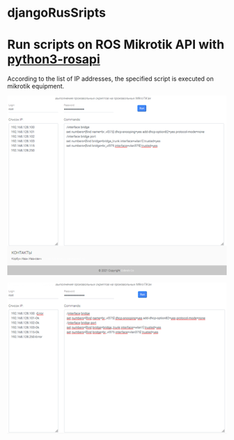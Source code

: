 # djangoRusSripts
# Run scripts on ROS Mikrotik API with [python3-rosapi](https://github.com/Cobra5778/python3-rosapi)

According to the list of IP addresses, the specified script is executed on mikrotik equipment.

![Example start](SingleScript/static/API-Start.png "Старт выполнения скрипта")

![Example end](SingleScript/static/API_res.png "Результат выполнения")


